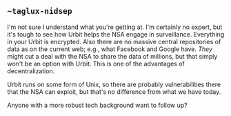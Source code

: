 ## `~taglux-nidsep`
I'm not sure I understand what you're getting at.  I'm certainly no expert, but it's tough to see how Urbit helps the NSA engage in surveillance.  Everything in your Urbit is encrypted.  Also there are no massive central repositories of data as on the current web; e.g., what Facebook and Google have.  *They* might cut a deal with the NSA to share the data of millions, but that simply won't be an option with Urbit.  This is one of the advantages of decentralization.

Urbit runs on some form of Unix, so there are probably vulnerabilities there that the NSA can exploit, but that's no difference from what we have today.

Anyone with a more robust tech background want to follow up?